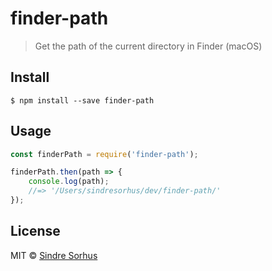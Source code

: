 # finder-path

> Get the path of the current directory in Finder (macOS)


## Install

```
$ npm install --save finder-path
```


## Usage

```js
const finderPath = require('finder-path');

finderPath.then(path => {
	console.log(path);
	//=> '/Users/sindresorhus/dev/finder-path/'
});
```


## License

MIT © [Sindre Sorhus](https://sindresorhus.com)
